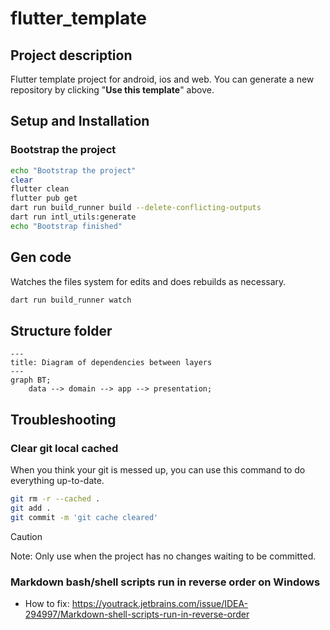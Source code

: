 # flutter_template

## Project description

Flutter template project for android, ios and web. You can generate a new repository by clicking
"**Use this template**" above.

## Setup and Installation

### Bootstrap the project

```bash
echo "Bootstrap the project"
clear 
flutter clean 
flutter pub get 
dart run build_runner build --delete-conflicting-outputs 
dart run intl_utils:generate
echo "Bootstrap finished"
```

## Gen code

Watches the files system for edits and does rebuilds as necessary.

```bash
dart run build_runner watch
```

## Structure folder

[//]: # (```)

[//]: # (📦lib)

[//]: # ( ┣ 📂app &#40;App layer&#41;)

[//]: # ( ┃ ┣ 📂bloc: contains Bloc used on multiple pages)

[//]: # ( ┃ ┃ ┣ 📂auth: bloc supports authentication)

[//]: # ( ┃ ┃ ┃ ┣ 📜auth_bloc.dart)

[//]: # ( ┃ ┃ ┃ ┣ 📜auth_event.dart)

[//]: # ( ┃ ┃ ┃ ┗ 📜auth_state.dart)

[//]: # ( ┃ ┃ ┗ 📂base: contains boilerplate bloc)

[//]: # ( ┃ ┃ ┃ ┣ 📂common: bloc which manage loading status, exception, message on pages)

[//]: # ( ┃ ┃ ┃ ┣ 📜base_bloc.dart)

[//]: # ( ┃ ┃ ┃ ┣ 📜base_bloc_event.dart)

[//]: # ( ┃ ┃ ┃ ┗ 📜base_bloc_state.dart)

[//]: # ( ┃ ┃ ┗  ...)

[//]: # ( ┃ ┣ 📂injector: support DI)

[//]: # ( ┃ ┗ 📂navigation: manage application navigation)

[//]: # ( ┣ 📂data &#40;Data layer&#41;: )

[//]: # ( ┃ ┣ 📂data_sources: query data from API, database, ...)

[//]: # ( ┃ ┣ 📂mappers: supports map data between models &#40;of data layer&#41; and entities &#40;of domain layer&#41; and )

[//]: # ( ┃ ┣ 📂models: contains the data used in data_source)

[//]: # ( ┃ ┣ 📂repositories: used for accessing and manipulating data )

[//]: # ( ┃ ┗ 📂session: manages the user's current login session)

[//]: # ( ┣ 📂domain &#40;Domain layer&#41;)

[//]: # ( ┃ ┣ 📂entities)

[//]: # ( ┃ ┗ 📂repositories: provide an abstraction layer)

[//]: # ( ┣ 📂gen: contains automatically generated files)

[//]: # ( ┣ 📂l10n: contains multilingual files)

[//]: # ( ┃ ┣ 📂generated)

[//]: # ( ┃ ┣ 📜intl_en.arb)

[//]: # ( ┃ ┗ 📜intl_vi.arb)

[//]: # ( ┣ 📂presentation &#40;Presentation layer&#41;)

[//]: # ( ┃ ┣ 📂common_widgets: contains widgets that are common to the entire application)

[//]: # ( ┃ ┗ 📂pages: Each page of app is a folder)

[//]: # ( ┃ ┃ ┣ 📂home)

[//]: # ( ┃ ┃ ┃ ┣ 📂bloc)

[//]: # ( ┃ ┃ ┃ ┃ ┣ 📜home_bloc.dart)

[//]: # ( ┃ ┃ ┃ ┃ ┣ 📜home_event.dart)

[//]: # ( ┃ ┃ ┃ ┃ ┗ 📜home_state.dart)

[//]: # ( ┃ ┃ ┃ ┣ 📂models)

[//]: # ( ┃ ┃ ┃ ┣ 📂widget)

[//]: # ( ┃ ┃ ┃ ┃ ┣ 📜home_body.dart)

[//]: # ( ┃ ┃ ┃ ┃ ┣ 📜home_tab_view_one.dart)

[//]: # ( ┃ ┃ ┃ ┃ ┣ 📜home_tab_view_three.dart)

[//]: # ( ┃ ┃ ┃ ┃ ┗ 📜home_tab_view_two.dart)

[//]: # ( ┃ ┃ ┃ ┗ 📜home_page.dart)

[//]: # ( ┣ 📂shared: contains utilities, error definitions, application resources, constants, extensions ...)

[//]: # ( ┃ ┣ 📂constants)

[//]: # ( ┃ ┃ ┗ 📜constants.dart)

[//]: # ( ┃ ┣ 📂exceptions)

[//]: # ( ┃ ┃ ┣ 📜app_exception.dart)

[//]: # ( ┃ ┣ 📂extensions)

[//]: # ( ┃ ┃ ┣ 📜number_extension.dart)

[//]: # ( ┃ ┣ 📂logger)

[//]: # ( ┃ ┃ ┗ 📜logger.dart)

[//]: # ( ┃ ┣ 📂mixins)

[//]: # ( ┃ ┣ 📂observers)

[//]: # ( ┃ ┃ ┣ 📜app_bloc_observer.dart)

[//]: # ( ┃ ┃ ┗ 📜app_navigator_observer.dart)

[//]: # ( ┃ ┣ 📂resources)

[//]: # ( ┃ ┃ ┣ 📂src)

[//]: # ( ┃ ┃ ┗ 📜resources.dart)

[//]: # ( ┃ ┣ 📂useful)

[//]: # ( ┃ ┗ 📂utils)

[//]: # ( ┣ 📜app.dart)

[//]: # ( ┗ 📜main.dart)

[//]: # (```)

```mermaid
---
title: Diagram of dependencies between layers
---
graph BT;
    data --> domain --> app --> presentation;
```

## Troubleshooting

### Clear git local cached

When you think your git is messed up, you can use this command to do everything up-to-date.

```bash
git rm -r --cached . 
git add . 
git commit -m 'git cache cleared'
```

> [!CAUTION]
> Note: Only use when the project has no changes waiting to be committed.

### Markdown bash/shell scripts run in reverse order on Windows

- How to
  fix: https://youtrack.jetbrains.com/issue/IDEA-294997/Markdown-shell-scripts-run-in-reverse-order